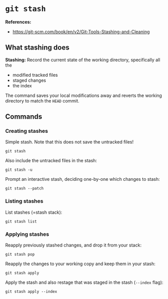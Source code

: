 # `git stash`


**References:**
- https://git-scm.com/book/en/v2/Git-Tools-Stashing-and-Cleaning


## What stashing does

**Stashing:**
Record the current state of the working directory, specifically all the
- modified tracked files
- staged changes
- the index

The command saves your local modifications away and reverts the working directory to match the
`HEAD` commit.



## Commands

### Creating stashes


Simple stash. Note that this does not save the untracked files!

~~~~
git stash
~~~~

Also include the untracked files in the stash:

~~~~
git stash -u
~~~~

Prompt an interactive stash, deciding one-by-one which changes to stash:

~~~~
git stash --patch
~~~~

### Listing stashes

List stashes (=stash stack):

~~~~
git stash list
~~~~

### Applying stashes

Reapply previously stashed changes, and drop it from your stack:

~~~~
git stash pop
~~~~

Reapply the changes to your working copy and keep them in your stash:

~~~~
git stash apply
~~~~


Apply the stash and also restage that was staged in the stash (`--index` flag):

~~~~
git stash apply --index
~~~~

